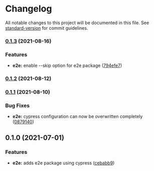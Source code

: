 # Changelog

All notable changes to this project will be documented in this file. See [standard-version](https://github.com/conventional-changelog/standard-version) for commit guidelines.

### [0.1.3](https://github.com/factorial-io/fstack/compare/e2e/v0.1.2...e2e/v0.1.3) (2021-08-16)


### Features

* **e2e:** enable --skip option for e2e package ([794efe7](https://github.com/factorial-io/fstack/commit/794efe73ef1e465c3f22cabedfc955fa47bf194a))

### [0.1.2](https://github.com/factorial-io/fstack/compare/e2e/v0.1.1...e2e/v0.1.2) (2021-08-12)

### [0.1.1](https://github.com/factorial-io/fstack/compare/e2e/v0.1.0...e2e/v0.1.1) (2021-08-10)


### Bug Fixes

* **e2e:** cypress configuration can now be overwritten completely ([0879140](https://github.com/factorial-io/fstack/commit/087914008b1ea90ee54998a28e39532ca347dc32))

## 0.1.0 (2021-07-01)


### Features

* **e2e:** adds e2e package using cypress ([cebabb9](https://github.com/factorial-io/fstack/commit/cebabb95b2cdd3b093f209c19e63156a0a71e5fe))
